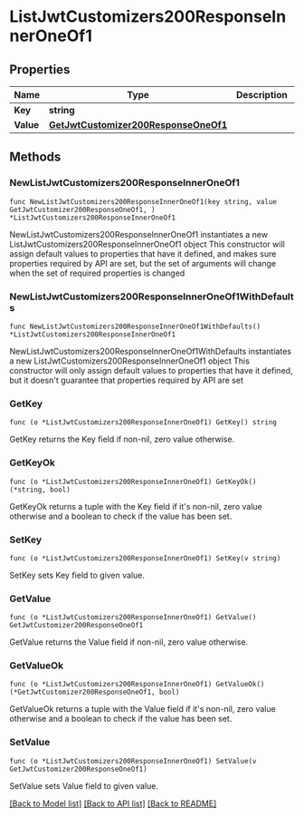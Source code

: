 # ListJwtCustomizers200ResponseInnerOneOf1

## Properties

Name | Type | Description | Notes
------------ | ------------- | ------------- | -------------
**Key** | **string** |  | 
**Value** | [**GetJwtCustomizer200ResponseOneOf1**](GetJwtCustomizer200ResponseOneOf1.md) |  | 

## Methods

### NewListJwtCustomizers200ResponseInnerOneOf1

`func NewListJwtCustomizers200ResponseInnerOneOf1(key string, value GetJwtCustomizer200ResponseOneOf1, ) *ListJwtCustomizers200ResponseInnerOneOf1`

NewListJwtCustomizers200ResponseInnerOneOf1 instantiates a new ListJwtCustomizers200ResponseInnerOneOf1 object
This constructor will assign default values to properties that have it defined,
and makes sure properties required by API are set, but the set of arguments
will change when the set of required properties is changed

### NewListJwtCustomizers200ResponseInnerOneOf1WithDefaults

`func NewListJwtCustomizers200ResponseInnerOneOf1WithDefaults() *ListJwtCustomizers200ResponseInnerOneOf1`

NewListJwtCustomizers200ResponseInnerOneOf1WithDefaults instantiates a new ListJwtCustomizers200ResponseInnerOneOf1 object
This constructor will only assign default values to properties that have it defined,
but it doesn't guarantee that properties required by API are set

### GetKey

`func (o *ListJwtCustomizers200ResponseInnerOneOf1) GetKey() string`

GetKey returns the Key field if non-nil, zero value otherwise.

### GetKeyOk

`func (o *ListJwtCustomizers200ResponseInnerOneOf1) GetKeyOk() (*string, bool)`

GetKeyOk returns a tuple with the Key field if it's non-nil, zero value otherwise
and a boolean to check if the value has been set.

### SetKey

`func (o *ListJwtCustomizers200ResponseInnerOneOf1) SetKey(v string)`

SetKey sets Key field to given value.


### GetValue

`func (o *ListJwtCustomizers200ResponseInnerOneOf1) GetValue() GetJwtCustomizer200ResponseOneOf1`

GetValue returns the Value field if non-nil, zero value otherwise.

### GetValueOk

`func (o *ListJwtCustomizers200ResponseInnerOneOf1) GetValueOk() (*GetJwtCustomizer200ResponseOneOf1, bool)`

GetValueOk returns a tuple with the Value field if it's non-nil, zero value otherwise
and a boolean to check if the value has been set.

### SetValue

`func (o *ListJwtCustomizers200ResponseInnerOneOf1) SetValue(v GetJwtCustomizer200ResponseOneOf1)`

SetValue sets Value field to given value.



[[Back to Model list]](../README.md#documentation-for-models) [[Back to API list]](../README.md#documentation-for-api-endpoints) [[Back to README]](../README.md)


